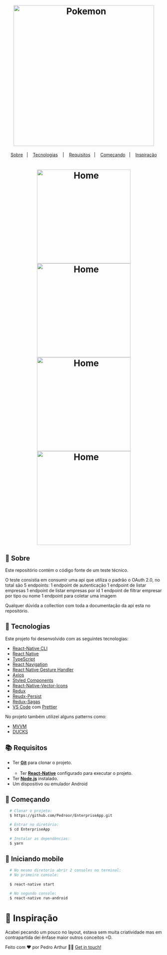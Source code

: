 <h1 align="center">
  <img alt="Pokemon" src="https://media.giphy.com/media/3ohs7RkcDquVXo5uSY/giphy.gif" width="450px" />
</h1>



<p align="center">
  <a href="#page_with_curl-sobre">Sobre</a>&nbsp;&nbsp;&nbsp;|&nbsp;&nbsp;&nbsp;
  <a href="#hammer-iniciando-mobile">Tecnologias</a>
  &nbsp;&nbsp;&nbsp;|&nbsp;&nbsp;&nbsp;
  <a href="#books-requisitos">Requisitos</a>&nbsp;&nbsp;&nbsp;|&nbsp;&nbsp;&nbsp;
  <a href="#rocket-começando">Começando</a>&nbsp;&nbsp;&nbsp;|&nbsp;&nbsp;&nbsp;
  <a href="#thought_balloon-começando">Inspiração</a>
</p>

<h1 align="center">
 <img alt="Home" src="https://i.imgur.com/81y6vbJ.png" width="300" />
 <img alt="Home" src="https://i.imgur.com/EJy7zNr.png" width="300" />
 <img alt="Home" src="https://i.imgur.com/ESus6qP.png" width="300" />
  <img alt="Home" src="https://i.imgur.com/FNIihv2.png" width="300" />

</h1>

## :page_with_curl: Sobre
Este repositório contém o código fonte de um teste técnico.

O teste consistia em consumir uma api que utiliza o padrão o OAuth 2.0, no total são 5 endpoints:
1 endpoint de autenticação
1 endpoint de listar empresas
1 endpoint de listar empresas por id
1 endpoint de filtrar empresar por tipo ou nome
1 endpoint para coletar uma imagem

Qualquer dúvida a collection com toda a documentação da api esta no repositório.

## :hammer: Tecnologias

Este projeto foi desenvolvido com as seguintes tecnologias:

- [React-Native CLI](https://reactnative.dev/docs/environment-setup)
- [React Native](https://reactnative.dev/)
- [TypeScript](https://www.typescriptlang.org/)
- [React Navigation](https://reactnavigation.org/)
- [React Native Gesture Handler](https://kmagiera.github.io/react-native-gesture-handler/)
- [Axios](https://github.com/axios/axios)
- [Styled Components](https://styled-components.com/)
- [React-Native-Vector-Icons](https://github.com/oblador/react-native-vector-icons)
- [Redux](https://redux.js.org/)
- [Reudx-Persist](https://github.com/rt2zz/redux-persist)
- [Redux-Sagas](https://redux-saga.js.org/)
- [VS Code](https://code.visualstudio.com/) com [Prettier](https://prettier.io/)

No projeto também utilizei alguns patterns como:

- [MVVM](https://en.wikipedia.org/wiki/Model%E2%80%93view%E2%80%93viewmodel)
- [DUCKS](https://blog.rocketseat.com.br/estrutura-redux-escalavel-com-ducks/)


## :books: Requisitos
- Ter [**Git**](https://git-scm.com/) para clonar o projeto.
- - Ter [**React-Native**](https://reactnative.dev/docs/environment-setup) configurado para executar o projeto.
- Ter [**Node.js**](https://nodejs.org/en/) instalado.
- Um dispositivo ou emulador Android

## :rocket: Começando
``` bash
  # Clonar o projeto:
  $ https://github.com/Pedroor/EnterpriseApp.git

  # Entrar no diretório:
  $ cd EnterpriseApp
  
  # Instalar as dependências:
  $ yarn
```

## :iphone: Iniciando mobile
```bash
  # No mesmo diretorio abrir 2 consoles no terminal:
  # No primeiro console:
   
  $ react-native start

  # No segundo console:
  $ react-native run-android
```

# :thought_balloon: Inspiração
Acabei pecando um pouco no layout, estava sem muita criatividade mas em contrapartida dei ênfase maior outros conceitos =D.

Feito com ❤️ por Pedro Arthur 👋🏻 [Get in touch!](https://github.com/Pedroor)
